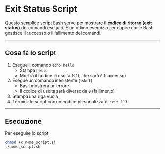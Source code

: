 # Exit Status Script

Questo semplice script Bash serve per mostrare **il codice di ritorno (exit status)** dei comandi eseguiti. È un ottimo esercizio per capire come Bash gestisce il successo o il fallimento dei comandi.

---

## Cosa fa lo script

1. Esegue il comando `echo hello`
   - Stampa `hello`
   - Mostra il codice di uscita (`$?`), che sarà `0` (successo)
2. Esegue un comando inesistente (`lskdf`)
   - Bash mostrerà un errore
   - Il codice di uscita sarà diverso da `0` (fallimento)
3. Stampa una riga vuota
4. Termina lo script con un codice personalizzato: `exit 113`

---

## Esecuzione

Per eseguire lo script:

```bash
chmod +x nome_script.sh
./nome_script.sh
